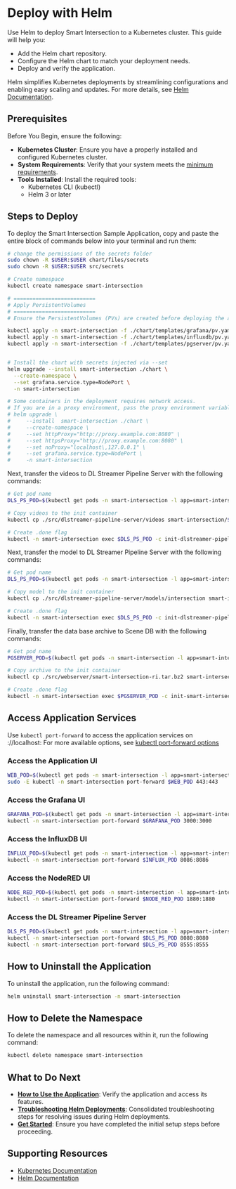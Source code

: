 # Deploy with Helm

Use Helm to deploy Smart Intersection to a Kubernetes cluster. This guide will help you:
- Add the Helm chart repository.
- Configure the Helm chart to match your deployment needs.
- Deploy and verify the application.

Helm simplifies Kubernetes deployments by streamlining configurations and enabling easy scaling and updates. For more details, see [Helm Documentation](https://helm.sh/docs/).


## Prerequisites

Before You Begin, ensure the following:

- **Kubernetes Cluster**: Ensure you have a properly installed and configured Kubernetes cluster.
- **System Requirements**: Verify that your system meets the [minimum requirements](./system-requirements.md).
- **Tools Installed**: Install the required tools:
    - Kubernetes CLI (kubectl)
    - Helm 3 or later

## Steps to Deploy

To deploy the Smart Intersection Sample Application, copy and paste the entire block of commands below into your terminal and run them:

```bash
# change the permissions of the secrets folder
sudo chown -R $USER:$USER chart/files/secrets
sudo chown -R $USER:$USER src/secrets

# Create namespace
kubectl create namespace smart-intersection

# ==========================
# Apply PersistentVolumes
# ==========================
# Ensure the PersistentVolumes (PVs) are created before deploying the application.

kubectl apply -n smart-intersection -f ./chart/templates/grafana/pv.yaml  # PV for Grafana
kubectl apply -n smart-intersection -f ./chart/templates/influxdb/pv.yaml  # PV for InfluxDB
kubectl apply -n smart-intersection -f ./chart/templates/pgserver/pv.yaml  # PV for pgserver


# Install the chart with secrets injected via --set
helm upgrade --install smart-intersection ./chart \
  --create-namespace \
  --set grafana.service.type=NodePort \
  -n smart-intersection

# Some containers in the deployment requires network access.
# If you are in a proxy environment, pass the proxy environment variables as follows:
# helm upgrade \
#     --install  smart-intersection ./chart \
#     --create-namespace \
#     --set httpProxy="http://proxy.example.com:8080" \
#     --set httpsProxy="http://proxy.example.com:8080" \
#     --set noProxy="localhost\,127.0.0.1" \
#     --set grafana.service.type=NodePort \
#     -n smart-intersection
```

Next, transfer the videos to DL Streamer Pipeline Server with the following commands:

```bash
# Get pod name
DLS_PS_POD=$(kubectl get pods -n smart-intersection -l app=smart-intersection-dlstreamer-pipeline-server -o jsonpath="{.items[0].metadata.name}")

# Copy videos to the init container
kubectl cp ./src/dlstreamer-pipeline-server/videos smart-intersection/${DLS_PS_POD}:/data/ -c init-dlstreamer-pipeline-server-videos

# Create .done flag
kubectl -n smart-intersection exec $DLS_PS_POD -c init-dlstreamer-pipeline-server-videos -- touch /data/videos/.done
```

Next, transfer the model to DL Streamer Pipeline Server with the following commands:

```bash
# Get pod name
DLS_PS_POD=$(kubectl get pods -n smart-intersection -l app=smart-intersection-dlstreamer-pipeline-server -o jsonpath="{.items[0].metadata.name}")

# Copy model to the init container
kubectl cp ./src/dlstreamer-pipeline-server/models/intersection smart-intersection/${DLS_PS_POD}:/data/models -c init-dlstreamer-pipeline-server-models

# Create .done flag
kubectl -n smart-intersection exec $DLS_PS_POD -c init-dlstreamer-pipeline-server-models -- touch /data/models/.done
```

Finally, transfer the data base archive to Scene DB with the following commands:

```bash
# Get pod name
PGSERVER_POD=$(kubectl get pods -n smart-intersection -l app=smart-intersection-pgserver -o jsonpath="{.items[0].metadata.name}")

# Copy archive to the init container
kubectl cp ./src/webserver/smart-intersection-ri.tar.bz2 smart-intersection/${PGSERVER_POD}:/data/ -c init-smart-intersection-ri

# Create .done flag
kubectl -n smart-intersection exec $PGSERVER_POD -c init-smart-intersection-ri -- touch /data/.done
```

## Access Application Services

Use `kubectl port-forward` to access the application services on <protocol>://localhost:<service-port>
For more available options, see [kubectl port-forward options](https://kubernetes.io/docs/reference/kubectl/generated/kubectl_port-forward/#options)


### Access the Application UI

```bash
WEB_POD=$(kubectl get pods -n smart-intersection -l app=smart-intersection-web -o jsonpath="{.items[0].metadata.name}")
sudo -E kubectl -n smart-intersection port-forward $WEB_POD 443:443
```

### Access the Grafana UI

```bash
GRAFANA_POD=$(kubectl get pods -n smart-intersection -l app=smart-intersection-grafana -o jsonpath="{.items[0].metadata.name}")
kubectl -n smart-intersection port-forward $GRAFANA_POD 3000:3000
```

### Access the InfluxDB UI

```bash
INFLUX_POD=$(kubectl get pods -n smart-intersection -l app=smart-intersection-influxdb -o jsonpath="{.items[0].metadata.name}")
kubectl -n smart-intersection port-forward $INFLUX_POD 8086:8086
```

### Access the NodeRED UI

```bash
NODE_RED_POD=$(kubectl get pods -n smart-intersection -l app=smart-intersection-nodered -o jsonpath="{.items[0].metadata.name}")
kubectl -n smart-intersection port-forward $NODE_RED_POD 1880:1880
```

### Access the DL Streamer Pipeline Server

```bash
DLS_PS_POD=$(kubectl get pods -n smart-intersection -l app=smart-intersection-dlstreamer-pipeline-server -o jsonpath="{.items[0].metadata.name}")
kubectl -n smart-intersection port-forward $DLS_PS_POD 8080:8080
kubectl -n smart-intersection port-forward $DLS_PS_POD 8555:8555
```

## How to Uninstall the Application

To uninstall the application, run the following command:

```bash
helm uninstall smart-intersection -n smart-intersection
```

## How to Delete the Namespace

To delete the namespace and all resources within it, run the following command:

```bash
kubectl delete namespace smart-intersection
```

## What to Do Next

- **[How to Use the Application](./how-to-use-application.md)**: Verify the application and access its features.
- **[Troubleshooting Helm Deployments](./support.md#troubleshooting-helm-deployments)**: Consolidated troubleshooting steps for resolving issues during Helm deployments.
- **[Get Started](./get-started.md)**: Ensure you have completed the initial setup steps before proceeding.

## Supporting Resources

- [Kubernetes Documentation](https://kubernetes.io/docs/home/)
- [Helm Documentation](https://helm.sh/docs/)
